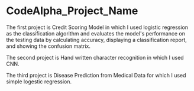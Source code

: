 # CodeAlpha_Project_Name
The first project is Credit Scoring Model in which I used logistic regression as the classification algorithm and evaluates the model's performance on the testing data by calculating accuracy, displaying a classification report, and showing the confusion matrix.

The second project is Hand written character recognition in which I used CNN. 

The third project is Disease Prediction from Medical Data for which I used simple logestic regression.
